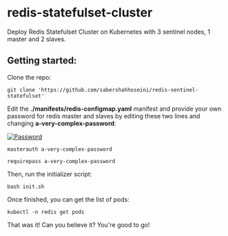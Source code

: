 # redis-statefulset-cluster
Deploy Redis Statefulset Cluster on Kubernetes with 3 sentinel nodes, 1 master and 2 slaves.

## Getting started:

Clone the repo:

`git clone 'https://github.com/sabershahhoseini/redis-sentinel-statefulset'`

Edit the **./manifests/redis-configmap.yaml** manifest and provide your own password for redis master and slaves by editing these two lines and changing **a-very-complex-password**:


[![Password](https://i.imgur.com/locKsUZ.png "Password")](https://i.imgur.com/locKsUZ.png "Password")

 `masterauth a-very-complex-password`
 
 `requirepass a-very-complex-password`
 
Then, run the initializer script:

`bash init.sh`

Once finished, you can get the list of pods:

`kubectl -n redis get pods`

That was it! Can you believe it? You're good to go!
